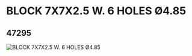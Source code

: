 # BLOCK 7X7X2.5 W. 6 HOLES Ø4.85
## 47295
![BLOCK 7X7X2.5 W. 6 HOLES Ø4.85](https://lc-www-live-s.legocdn.com/media/bricks/5/2/4219210.jpg)
